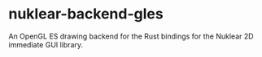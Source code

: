 ﻿nuklear-backend-gles
====================

An OpenGL ES drawing backend for the Rust bindings for the Nuklear 2D immediate GUI library.
